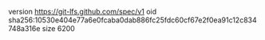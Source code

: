 version https://git-lfs.github.com/spec/v1
oid sha256:10530e404e77a6e0fcaba0dab886fc25fdc60cf67e2f0ea91c12c834748a316e
size 6200
